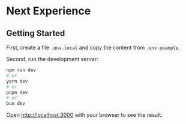 
# Next Experience

## Getting Started

First, create a file `.env.local` and copy the content from `.env.example`.

Second, run the development server:

```bash
npm run dev
# or
yarn dev
# or
pnpm dev
# or
bun dev
```

Open [http://localhost:3000](http://localhost:3000) with your browser to see the result.
